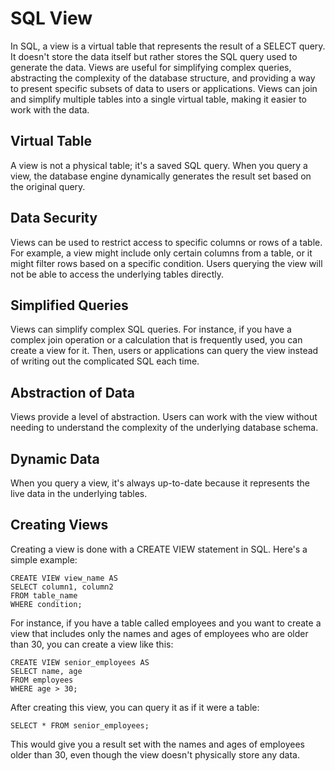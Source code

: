 # SQL View
In SQL, a view is a virtual table that represents the result of a SELECT query. It doesn't store the data itself but rather stores the SQL query used to generate the data. Views are useful for simplifying complex queries, abstracting the complexity of the database structure, and providing a way to present specific subsets of data to users or applications. Views can join and simplify multiple tables into a single virtual table, making it easier to work with the data.

## Virtual Table
A view is not a physical table; it's a saved SQL query. When you query a view, the database engine dynamically generates the result set based on the original query.

## Data Security
Views can be used to restrict access to specific columns or rows of a table. For example, a view might include only certain columns from a table, or it might filter rows based on a specific condition. Users querying the view will not be able to access the underlying tables directly.

## Simplified Queries
Views can simplify complex SQL queries. For instance, if you have a complex join operation or a calculation that is frequently used, you can create a view for it. Then, users or applications can query the view instead of writing out the complicated SQL each time.

## Abstraction of Data
Views provide a level of abstraction. Users can work with the view without needing to understand the complexity of the underlying database schema.

## Dynamic Data
When you query a view, it's always up-to-date because it represents the live data in the underlying tables.

## Creating Views
Creating a view is done with a CREATE VIEW statement in SQL. Here's a simple example:

```
CREATE VIEW view_name AS
SELECT column1, column2
FROM table_name
WHERE condition;
```
For instance, if you have a table called employees and you want to create a view that includes only the names and ages of employees who are older than 30, you can create a view like this:

```
CREATE VIEW senior_employees AS
SELECT name, age
FROM employees
WHERE age > 30;
```
After creating this view, you can query it as if it were a table:

```
SELECT * FROM senior_employees;
```
This would give you a result set with the names and ages of employees older than 30, even though the view doesn't physically store any data.
